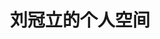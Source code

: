 ---
layout: home

title: 刘冠立的个人空间

hero:
  name: 刘冠立
  text: 我很懒，不知道写点啥
  tagline: 事能知足心常泰，人到无求品自高
  image:
    # src: /images/logo.png
    alt: clock
  actions:
    - theme: brand
      text: 学习笔记
      link: /guides/notes/docx/welcome
    - theme: alt
      text: 实用工具
      link: /guides/tools/convert/image2base64

features:
  - icon: 
      src: /icons/photo-icon.svg
    title: 我的相册
    details: 生活点滴 精彩记录
    link: /guides/photos/刘芸宁-小宝出世
    linkText: 点击进入
---